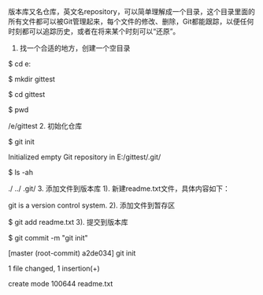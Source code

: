   版本库又名仓库，英文名repository，可以简单理解成一个目录，这个目录里面的所有文件都可以被Git管理起来，每个文件的修改、删除，Git都能跟踪，以便任何时刻都可以追踪历史，或者在将来某个时刻可以“还原”。

1. 找一个合适的地方，创建一个空目录


$ cd e:

$ mkdir gittest

$ cd gittest

$ pwd

/e/gittest
2. 初始化仓库


$ git init

Initialized empty Git repository in E:/gittest/.git/

$ ls -ah

./  ../  .git/
3. 添加文件到版本库
1). 新建readme.txt文件，具体内容如下：


git is a version control system.
2). 添加文件到暂存区


$ git add readme.txt
3). 提交到版本库


$ git commit -m "git init"

[master (root-commit) a2de034] git init

 1 file changed, 1 insertion(+)

 create mode 100644 readme.txt

